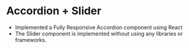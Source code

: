 # Accordion + Slider

- Implemented a Fully Responsive Accordion component using React
- The Slider component is implemented without using any libraries or frameworks.
